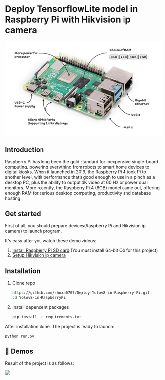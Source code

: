# Deploy TensorflowLite model in Raspberry Pi with Hikvision ip camera

<img src="images/raspberry.png">

## Introduction

Raspberry Pi has long been the gold standard for inexpensive single-board computing, powering everything from robots to smart home devices to digital kiosks. When it launched in 2019, the Raspberry Pi 4 took Pi to another level, with performance that’s good enough to use in a pinch as a desktop PC, plus the ability to output 4K video at 60 Hz or power dual monitors. More recently, the Raspberry Pi 4 (8GB) model came out, offering enough RAM for serious desktop computing, productivity and database hosting.

## Get started

First of all, you should prepare devices(Raspberry Pi and Hikvision ip camera) to launch program.

It's easy after you watch these demo videos:

1. [Install Raspberry Pi SD card](https://www.youtube.com/watch?v=eS-N8NCB9rk) (You must install 64-bit OS for this project)
2. [Setup Hikvision ip camera](https://www.youtube.com/watch?v=WL0aBcbGIus)

## Installation

1. Clone repo

   ```bash
   https://github.com/shoxa0707/Deploy-Yolov8-in-Raspberry-Pi.git
   cd Yolov8-in-RaspberryPi
   ```

2. Install dependent packages

   ```bash
   pip install -r requirements.txt
   ```

After installation done. The project is ready to launch:

```bash
python run.py
```

## 👀 Demos

Result of the project is as follows:<br>

<img src="images/RaspberryPi+IpCamera.gif">
